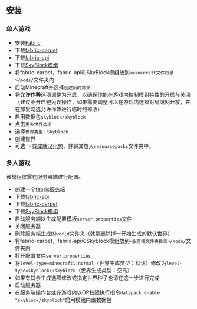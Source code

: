 ## 安装

### 单人游戏

+ 安装[Fabric](https://fabricmc.net/use)
+ 下载[fabric-carpet](https://www.curseforge.com/minecraft/mc-mods/carpet/files/)
+ 下载[fabric-api](https://www.curseforge.com/minecraft/mc-mods/fabric-api/files)
+ 下载[SkyBlock模组](https://github.com/jsorrell/skyblock/releases)
+ 将fabric-carpet，fabric-api和SkyBlock模组放到`<minecraft文件目录>/mods/`文件夹内
+ 启动Minecraft并选择`创建新的世界`
+ 将**允许作弊**选项调整为开启，以确保你能在游戏内控制模组特性的开启与关闭（建议不开启避免误操作，如果需要调整可以在游戏内选择对局域网开放，并在那里勾选允许作弊进行临时的修改）
+ 启用数据包`skyblock/skyblock`
+ 点击`更多世界选项`
+ 选择`世界类型：SkyBlock`
+ 创建世界
+ **可选**  下载[成就汉化包](https://github.com/jsorrell/skyblock/releases)，并将其放入`resourcepacks`文件夹中。

### 多人游戏

该模组仅需在服务器端进行配置。

- 创建一个[fabric服务端](https://fabricmc.net/use/server/)
- 下载[fabric-api](https://www.curseforge.com/minecraft/mc-mods/fabric-api/files)
- 下载[fabric-carpet](https://www.curseforge.com/minecraft/mc-mods/carpet/files/)
- 下载[SkyBlock模组](https://github.com/jsorrell/skyblock/releases)
- 启动服务端以生成配置模板`server.properties`文件
- 关闭服务器
- 删除服务端生成的`world`文件夹（就是删除掉一开始生成的默认世界）
- 将fabric-carpet，fabric-api和SkyBlock模组放到`<服务端文件夹目录>/mods/`文件夹内
- 打开配置文件`server.properties`
- 将`level-type=minecraft\:normal`（世界生成类型：默认）修改为`level-type=skyblock\:skyblock`（世界生成类型：空岛）
- 如果有其余生成选项修改或指定世界种子也请在这一步进行完成
- 启动服务器
- 在服务端操作台或在游戏内以OP权限执行指令`datapack enable "skyblock/skyblock"`启用模组内置数据包
